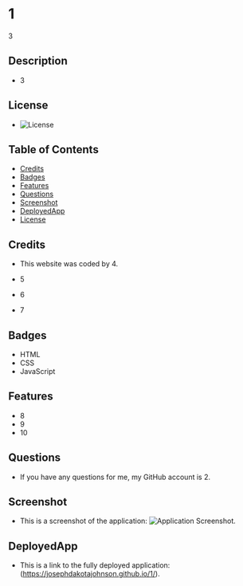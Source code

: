 # 1
3

## Description

 - 3

## License

 - ![License](https://img.shields.io/badge/License-MIT-blue.svg)

## Table of Contents

  - [Credits](#credits)
  - [Badges](#badges)
  - [Features](#features)
  - [Questions](#questions)
  - [Screenshot](#screenshot)
  - [DeployedApp](#deployedApp)
 - [License](#license)

## Credits

 - This website was coded by 4.

 - 5

 - 6

 - 7

## Badges

 - HTML
 - CSS
 - JavaScript

## Features

 - 8
 - 9
 - 10

## Questions

 - If you have any questions for me, my GitHub account is 2.

## Screenshot

 - This is a screenshot of the application: ![Application Screenshot](assets/images/11).

## DeployedApp

 - This is a link to the fully deployed application: (https://josephdakotajohnson.github.io/1/).
